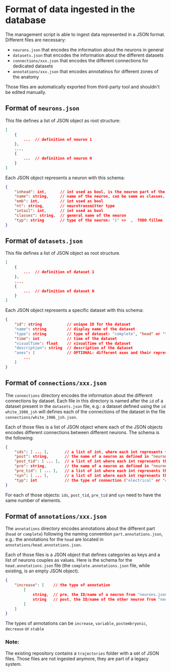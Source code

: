 # Format of data ingested in the database

The management script is able to ingest data represented in a JSON format.
Different files are necessary:

* `neurons.json` that encodes the information about the neurons in general
* `datasets.json` that encodes the information about the different datasets
* `connections/xxx.json` that encodes the different connections for dedicated datasets
* `annotations/xxx.json` that encodes annotatinos for different zones of the anatomy

Those files are automatically exported from third-party tool and shouldn't be edited manually.

## Format of `neurons.json`

This file defines a list of JSON object as root structure:

```json
[
    {
        ...  // definition of neuron 1
    },
    ...,
    {
        ...  // definition of neuron N
    }
]
```

Each JSON object represents a neuron with this schema:

```json
{
    "inhead": int,      // int used as bool, is the neuron part of the head or not
    "name": string,     // name of the neuron, can be same as classes, or L or R of classes
    "emb": int,         // int used as bool
    "nt": string,       // neurotransmitter type
    "intail": int,      // int used as bool
    "classes": string,  // general name of the neuron
    "typ": string       // type of the neuron: "i" =>  ,  TODO fillme
}
```


## Format of `datasets.json`

This file defines a list of JSON object as root structure.

```json
[
    {
        ...  // definition of dataset 1
    },
    ...,
    {
        ...  // definition of dataset N
    }
]
```

Each JSON object represents a specific dataset with this schema:

```json
{
    "id": string           // unique ID for the dataset
    "name": string         // display name of the dataset
    "type": string         // type of dataset: "complete", "head" or "tail"
    "time": int            // time of the dataset
    "visualTime": float    // visualTime of the dataset
    "description": string  // description of the dataset
    "axes": [              // OPTIONAL: different axes and their representation, not used but can appear in the file
        ...
    ]
}
```

## Format of `connections/xxx.json`

The `connections` directory encodes the information about the different connections by dataset.
Each file in this directory is named after the `id` of a dataset present in the `datasets.json` file, e.g.: a dataset defined using the `id` `white_1986_jsh` will defines each of the connections of the dataset in the file `connections/white_1986_jsh.json`.

Each of those files is a list of JSON object where each of the JSON objects encodes different connections between different neurons.
The schema is the following:

```json
{
    "ids": [ ... ],       // a list of int, where each int represents the ID of the neurons involved in this connection
    "post": string,       // the name of a neuron as defined in "neurons.json"
    "post_tid": [ ... ],  // a list of int where each int represents the ID of a post synapse for a dedicated post neuron
    "pre": string,        // the name of a neuron as defined in "neurons.json"
    "pre_tid": [ ... ],   // a list of int where each int represents the ID of a pre synapse for a dedicated pre neuron
    "syn": [ ... ],       // a list of int where each int represents the weight of a post or pre synapses (indice matches the neuron in pre/post_tid)
    "typ": int            // the type of connection ("electrical" or "chemical")
}
```

For each of those objects: `ids`, `post_tid`, `pre_tid` and `syn` need to have the same number of elements.

## Format of `annotations/xxx.json`

The `annotations` directory encodes annotations about the different part (`head` or `complete`) following the naming convention `part.annotations.json`, e.g.: the annotations for the `head` are located in `annotations/head.annotations.json`.

Each of those files is a JSON object that defines categories as keys and a list of neurons couples as values.
Here is the schema for the `head.annotations.json` file (the `complete.annotations.json` file, while existing, is an empty JSON object).

```json
{
    "increase": [    // the type of annotation
        [
            string,  // pre, the ID/name of a neuron from "neurons.json"
            string   // post, the ID/name of the other neuron from "neurons.json" that is part of the couple
        ]
    ]
}
```

The types of annotations can be `increase`, `variable`, `postembryonic`, `decrease` or `stable`

### Note:

The existing repository contains a `trajectories` folder with a set of JSON files.
Those files are not ingested anymore, they are part of a legacy system.
